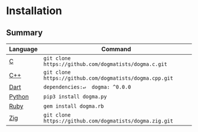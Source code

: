# Installation

## Summary

Language        | Command
:---------------| --------------------------------------------------------------
[C][]           | `git clone https://github.com/dogmatists/dogma.c.git`
[C++][]         | `git clone https://github.com/dogmatists/dogma.cpp.git`
[Dart][]        | `dependencies:↵  dogma: ^0.0.0`
[Python][]      | `pip3 install dogma.py`
[Ruby][]        | `gem install dogma.rb`
[Zig][]         | `git clone https://github.com/dogmatists/dogma.zig.git`

[C]:      https://github.com/dogmatists/dogma.c
[C++]:    https://github.com/dogmatists/dogma.cpp
[Dart]:   https://github.com/dogmatists/dogma.dart
[Python]: https://github.com/dogmatists/dogma.py
[Ruby]:   https://github.com/dogmatists/dogma.rb
[Zig]:    https://github.com/dogmatists/dogma.zig
